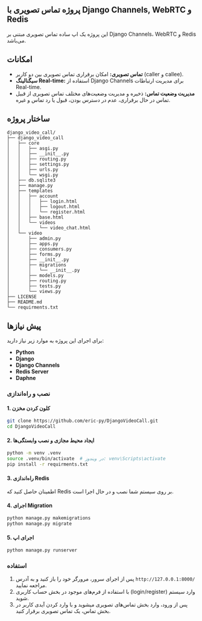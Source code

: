 ## پروژه تماس تصویری با Django Channels, WebRTC و Redis

این پروژه یک اپ ساده تماس تصویری مبتنی بر Django Channels، WebRTC و Redis می‌باشد.

## امکانات

- **تماس تصویری:** امکان برقراری تماس تصویری بین دو کاربر (caller و callee).
- **سیگنالینگ Real-time:** استفاده از Django Channels برای مدیریت ارتباطات Real-time.
- **مدیریت وضعیت تماس:** ذخیره و مدیریت وضعیت‌های مختلف تماس تصویری از قبیل تماس در حال برقراری، عدم در دسترس بودن، قبول یا رد تماس و غیره.


## ساختار پروژه

```
django_video_call/
├── django_video_call
│   ├── core
│   │   ├── asgi.py
│   │   ├── __init__.py
│   │   ├── routing.py
│   │   ├── settings.py
│   │   ├── urls.py
│   │   └── wsgi.py
│   ├── db.sqlite3
│   ├── manage.py
│   ├── templates
│   │   ├── account
│   │   │   ├── login.html
│   │   │   ├── logout.html
│   │   │   └── register.html
│   │   ├── base.html
│   │   └── videos
│   │       └── video_chat.html
│   └── video
│       ├── admin.py
│       ├── apps.py
│       ├── consumers.py
│       ├── forms.py
│       ├── __init__.py
│       ├── migrations
│       │   └── __init__.py
│       ├── models.py
│       ├── routing.py
│       ├── tests.py
│       └── views.py
├── LICENSE
├── README.md
└── requirments.txt
```

## پیش نیازها

برای اجرای این پروژه به موارد زیر نیاز دارید:

- **Python**
- **Django**
- **Django Channels**
- **Redis Server**
- **Daphne** 

### نصب و راه‌اندازی

#### 1. کلون کردن مخزن

```bash
git clone https://github.com/eric-py/DjangoVideoCall.git
cd DjangoVideoCall
```

#### 2. ایجاد محیط مجازی و نصب وابستگی‌ها

```bash
python -m venv .venv
source .venv/bin/activate  # در ویندوز: venv\Scripts\activate
pip install -r requirments.txt
```

#### 3. راه‌اندازی Redis

اطمینان حاصل کنید که Redis بر روی سیستم شما نصب و در حال اجرا است.

#### 4. اجرای Migration

```bash
python manage.py makemigrations
python manage.py migrate
```

#### 5. اجرای اپ

```bash
python manage.py runserver
```

### استفاده

1. پس از اجرای سرور، مرورگر خود را باز کنید و به آدرس `http://127.0.0.1:8000/` مراجعه نمایید.
2. با استفاده از فرم‌های موجود در بخش حساب کاربری (login/register) وارد سیستم شوید.
3. پس از ورود، وارد بخش تماس‌های تصویری میشوید و با وارد کردن آیدی کاربر در بخش تماس، یک تماس تصویری برقرار کنید.